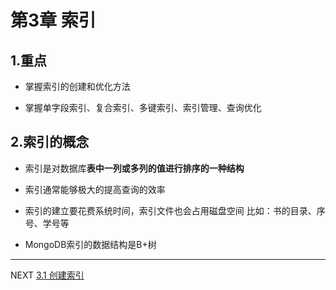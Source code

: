 # 第3章 索引
## 1.重点
* <p>掌握索引的创建和优化方法  <p/>
* 掌握单字段索引、复合索引、多键索引、索引管理、查询优化

## 2.索引的概念
* 索引是对数据库**表中一列或多列的值进行排序的一种结构**
* 索引通常能够极大的提高查询的效率
* 索引的建立要花费系统时间，索引文件也会占用磁盘空间
    比如：书的目录、序号、学号等
      	
* MongoDB索引的数据结构是B+树
---
NEXT
[3.1 创建索引](https://github.com/pipipanini/starter-hugo-academic/blob/main/content/courses/BigDataStorage/chapter3/3.1%20%E5%88%9B%E5%BB%BA%E7%B4%A2%E5%BC%95.md)
